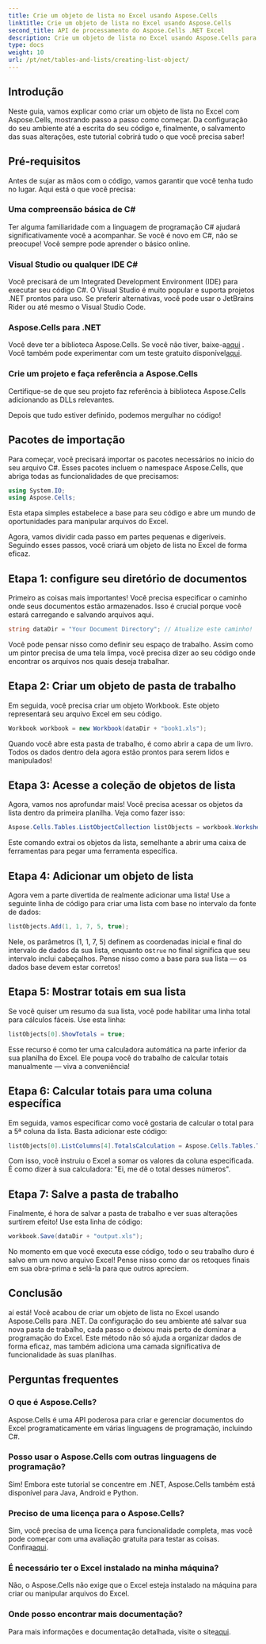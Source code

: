 ```yaml
---
title: Crie um objeto de lista no Excel usando Aspose.Cells
linktitle: Crie um objeto de lista no Excel usando Aspose.Cells
second_title: API de processamento do Aspose.Cells .NET Excel
description: Crie um objeto de lista no Excel usando Aspose.Cells para .NET com este guia detalhado. Domine o gerenciamento de dados e cálculos fáceis.
type: docs
weight: 10
url: /pt/net/tables-and-lists/creating-list-object/
---
```

## Introdução

Neste guia, vamos explicar como criar um objeto de lista no Excel com Aspose.Cells, mostrando passo a passo como começar. Da configuração do seu ambiente até a escrita do seu código e, finalmente, o salvamento das suas alterações, este tutorial cobrirá tudo o que você precisa saber!

## Pré-requisitos

Antes de sujar as mãos com o código, vamos garantir que você tenha tudo no lugar. Aqui está o que você precisa:

### Uma compreensão básica de C#
Ter alguma familiaridade com a linguagem de programação C# ajudará significativamente você a acompanhar. Se você é novo em C#, não se preocupe! Você sempre pode aprender o básico online.

### Visual Studio ou qualquer IDE C#
Você precisará de um Integrated Development Environment (IDE) para executar seu código C#. O Visual Studio é muito popular e suporta projetos .NET prontos para uso. Se preferir alternativas, você pode usar o JetBrains Rider ou até mesmo o Visual Studio Code.

### Aspose.Cells para .NET
 Você deve ter a biblioteca Aspose.Cells. Se você não tiver, baixe-a[aqui](https://releases.aspose.com/cells/net/) . Você também pode experimentar com um teste gratuito disponível[aqui](https://releases.aspose.com/).

### Crie um projeto e faça referência a Aspose.Cells
Certifique-se de que seu projeto faz referência à biblioteca Aspose.Cells adicionando as DLLs relevantes.

Depois que tudo estiver definido, podemos mergulhar no código!

## Pacotes de importação

Para começar, você precisará importar os pacotes necessários no início do seu arquivo C#. Esses pacotes incluem o namespace Aspose.Cells, que abriga todas as funcionalidades de que precisamos:

```csharp
using System.IO;
using Aspose.Cells;
```

Esta etapa simples estabelece a base para seu código e abre um mundo de oportunidades para manipular arquivos do Excel.

Agora, vamos dividir cada passo em partes pequenas e digeríveis. Seguindo esses passos, você criará um objeto de lista no Excel de forma eficaz.

## Etapa 1: configure seu diretório de documentos

Primeiro as coisas mais importantes! Você precisa especificar o caminho onde seus documentos estão armazenados. Isso é crucial porque você estará carregando e salvando arquivos aqui. 

```csharp
string dataDir = "Your Document Directory"; // Atualize este caminho!
```

Você pode pensar nisso como definir seu espaço de trabalho. Assim como um pintor precisa de uma tela limpa, você precisa dizer ao seu código onde encontrar os arquivos nos quais deseja trabalhar.

## Etapa 2: Criar um objeto de pasta de trabalho

Em seguida, você precisa criar um objeto Workbook. Este objeto representará seu arquivo Excel em seu código. 

```csharp
Workbook workbook = new Workbook(dataDir + "book1.xls");
```

Quando você abre esta pasta de trabalho, é como abrir a capa de um livro. Todos os dados dentro dela agora estão prontos para serem lidos e manipulados!

## Etapa 3: Acesse a coleção de objetos de lista

Agora, vamos nos aprofundar mais! Você precisa acessar os objetos da lista dentro da primeira planilha. Veja como fazer isso:

```csharp
Aspose.Cells.Tables.ListObjectCollection listObjects = workbook.Worksheets[0].ListObjects;
```

Este comando extrai os objetos da lista, semelhante a abrir uma caixa de ferramentas para pegar uma ferramenta específica. 

## Etapa 4: Adicionar um objeto de lista

Agora vem a parte divertida de realmente adicionar uma lista! Use a seguinte linha de código para criar uma lista com base no intervalo da fonte de dados:

```csharp
listObjects.Add(1, 1, 7, 5, true);
```

 Nele, os parâmetros (1, 1, 7, 5) definem as coordenadas inicial e final do intervalo de dados da sua lista, enquanto os`true` no final significa que seu intervalo inclui cabeçalhos. Pense nisso como a base para sua lista — os dados base devem estar corretos!

## Etapa 5: Mostrar totais em sua lista

Se você quiser um resumo da sua lista, você pode habilitar uma linha total para cálculos fáceis. Use esta linha:

```csharp
listObjects[0].ShowTotals = true;
```

Esse recurso é como ter uma calculadora automática na parte inferior da sua planilha do Excel. Ele poupa você do trabalho de calcular totais manualmente — viva a conveniência!

## Etapa 6: Calcular totais para uma coluna específica

Em seguida, vamos especificar como você gostaria de calcular o total para a 5ª coluna da lista. Basta adicionar este código:

```csharp
listObjects[0].ListColumns[4].TotalsCalculation = Aspose.Cells.Tables.TotalsCalculation.Sum; 
```

Com isso, você instruiu o Excel a somar os valores da coluna especificada. É como dizer à sua calculadora: "Ei, me dê o total desses números".

## Etapa 7: Salve a pasta de trabalho

Finalmente, é hora de salvar a pasta de trabalho e ver suas alterações surtirem efeito! Use esta linha de código:

```csharp
workbook.Save(dataDir + "output.xls");
```

No momento em que você executa esse código, todo o seu trabalho duro é salvo em um novo arquivo Excel! Pense nisso como dar os retoques finais em sua obra-prima e selá-la para que outros apreciem.

## Conclusão

aí está! Você acabou de criar um objeto de lista no Excel usando Aspose.Cells para .NET. Da configuração do seu ambiente até salvar sua nova pasta de trabalho, cada passo o deixou mais perto de dominar a programação do Excel. Este método não só ajuda a organizar dados de forma eficaz, mas também adiciona uma camada significativa de funcionalidade às suas planilhas.

## Perguntas frequentes

### O que é Aspose.Cells?  
Aspose.Cells é uma API poderosa para criar e gerenciar documentos do Excel programaticamente em várias linguagens de programação, incluindo C#.

### Posso usar o Aspose.Cells com outras linguagens de programação?  
Sim! Embora este tutorial se concentre em .NET, Aspose.Cells também está disponível para Java, Android e Python.

### Preciso de uma licença para o Aspose.Cells?  
 Sim, você precisa de uma licença para funcionalidade completa, mas você pode começar com uma avaliação gratuita para testar as coisas. Confira[aqui](https://releases.aspose.com/).

### É necessário ter o Excel instalado na minha máquina?  
Não, o Aspose.Cells não exige que o Excel esteja instalado na máquina para criar ou manipular arquivos do Excel.

### Onde posso encontrar mais documentação?  
 Para mais informações e documentação detalhada, visite o site[aqui](https://reference.aspose.com/cells/net/).
